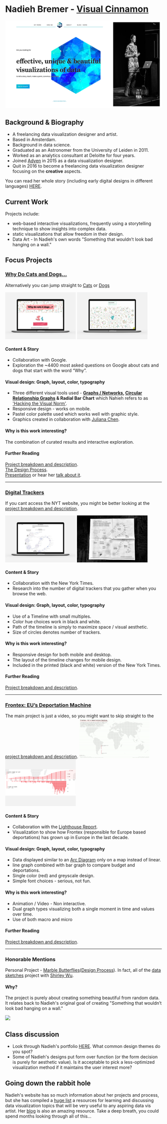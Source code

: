 # Nadieh Bremer - [Visual Cinnamon](https://www.visualcinnamon.com)
![](./Nadieh%20Bremer.jpg)
## Background & Biography
- A freelancing data visualization designer and artist.
- Based in Amsterdam.
- Background in data science.
- Graduated as an Astronomer from the University of Leiden in 2011. 
- Worked as an analytics consultant at Deloitte for four years.
- Joined [Adyen](https://www.adyen.com) in 2015 as a data visualization designer.
- Quit in 2016 to become a freelancing data visualization designer focusing on the **creative** aspects.

You can read her whole story (including early digital designs in different languages) [HERE](https://www.visualcinnamon.com/2017/03/my-journey-into-dataviz).

## Current Work
Projects include:
- web-based interactive visualizations, frequently using a storytelling technique to show insights into complex data.
- static visualizations that allow freedom in their design. 
- Data Art - In Nadieh's own words "Something that wouldn’t look bad hanging on a wall."

## Focus Projects
### [Why Do Cats and Dogs...](https://whydocatsanddogs.com)
Alternatively you can jump straight to [Cats](https://whydocatsanddogs.com/cats) or [Dogs](https://whydocatsanddogs.com/dogs)

<img src="./why_do_cats_and_dogs.png" alt="drawing" width="45%"/> <img src="./why_do_cats_and_dogs.gif" alt="drawing" width="45%"/>

#### Content & Story
- Collaboration with Google.  
- Exploration the ~4400 most asked questions on Google about cats and dogs that start with the word “Why”.

#### Visual design: Graph, layout, color, typography
- Three different visual tools used - **[Graphs / Networks](https://dvia.samizdat.co/2019/tree-and-graph/), [Circular Relationship Graphs](https://en.wikipedia.org/wiki/Circle_graph) & Radial Bar Chart** which Nahieh refers to as ['Hacking the Visual Norm'](https://www.youtube.com/watch?v=gBFtER8yHVY).
- Responsive design - works on mobile.
- Pastel color palette used which works well with graphic style.
- Graphics created in collaboration with [Juliana Chen](http://www.julianachen.net). 

#### Why is this work interesting?
The combination of curated results and interactive exploration. 

#### Further Reading
[Project breakdown and description](https://www.visualcinnamon.com/portfolio/why-do-cats-and-dogs).  
[The Design Process](https://www.visualcinnamon.com/2019/04/designing-google-cats-and-dogs).  
[Presentation](https://nbremer.github.io/visualizingconnections/#/pets-concept) or hear her [talk about it](https://vimeo.com/354276689).

---
### [Digital Trackers](https://www.nytimes.com/interactive/2019/08/23/opinion/data-internet-privacy-tracking.html)
If you cant access the NYT website, you might be better looking at the [project breakdown and description](https://www.visualcinnamon.com/portfolio/new-york-times-digital-trackers).  

<img src="./nyt_trackers_laptop.jpg" alt="drawing" width="45%"/> <img src="./nyt_trackers_detail.jpg" alt="drawing" width="45%"/>

#### Content & Story
- Collaboration with the New York Times.  
- Research into the number of digital trackers that you gather when you browse the web.

#### Visual design: Graph, layout, color, typography
- Use of a Timeline with small multiples.
- Color hue choices work in black and white.
- Path of the timeline is simply to maximize space / visual aesthetic.
- Size of circles denotes number of trackers.

#### Why is this work interesting?
- Responsive design for both mobile and desktop.
- The layout of the timeline changes for mobile design.
- Included in the printed (black and white) version of the New York Times.

#### Further Reading
[Project breakdown and description](https://www.visualcinnamon.com/portfolio/new-york-times-digital-trackers).  

---
### [Frontex: EU’s Deportation Machine](https://vimeo.com/351673775)
The main project is just a video, so you might want to skip straight to the [project breakdown and description](https://www.visualcinnamon.com/portfolio/lighthouse-reports-frontex).
<img src="./lighthouse_reports_detail.gif" alt="drawing" width="45%"/> <img src="./lighthouse_reports_detail.jpg" alt="drawing" width="45%"/>

#### Content & Story
- Collaboration with the [Lighthouse Report](https://www.lighthousereports.nl/ourprojects/2018/10/18/the-returns-network).
- Visualization to show how Frontex (responsible for Europe based deportations) has grown up in Europe in the last decade.

#### Visual design: Graph, layout, color, typography
- Data displayed similar to an [Arc Diagram](https://dvia.samizdat.co/2019/ghost/#/site) only on a map instead of linear.
- line graph combined with bar graph to compare budget and deportations.
- Single color (red) and greyscale design.
- Simple font choices - serious, not fun.

#### Why is this work interesting?
- Animation / Video - Non interactive.
- Dual graph types visualizing both a single moment in time and values over time.
- Use of both macro and micro

#### Further Reading
[Project breakdown and description](https://www.visualcinnamon.com/portfolio/lighthouse-reports-frontex).  

---
### Honorable Mentions
Personal Project - [Marble Butterflies](https://www.visualcinnamon.com/portfolio/marble-butterflies)([Design Process](http://www.datasketch.es/february/)). In fact, all of the [data sketches](http://www.datasketch.es) project with [Shirley Wu](https://sxywu.com).   

#### Why?
The project is purely about creating something beautiful from random data. It relates back to Nadieh's original goal of creating "Something that wouldn’t look bad hanging on a wall."  

![](./marble_butterflies_laptop_animation.gif)

## Class discussion
- Look through Nadieh's portfolio [HERE](https://www.visualcinnamon.com/portfolio/). What common design themes do you spot?
- Some of Nadieh's designs put form over function (or the form decision is purely for aesthetic value). Is it acceptable to pick a less-optimized visualization method if it maintains the user interest more?

## Going down the rabbit hole
Nadieh's website has so much information about her projects and process, but she has compiled a [huge list](https://www.visualcinnamon.com/resources/learning-data-visualization) a resources for learning and discussing data visualization topics that will be very useful to any aspiring data vis artist. Her [blog](https://www.visualcinnamon.com/blog/) is also an amazing resource. Take a deep breath, you could spend months looking through all of this...

